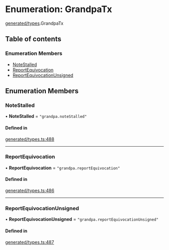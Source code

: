 # Enumeration: GrandpaTx

[generated/types](../wiki/generated.types).GrandpaTx

## Table of contents

### Enumeration Members

- [NoteStalled](../wiki/generated.types.GrandpaTx#notestalled)
- [ReportEquivocation](../wiki/generated.types.GrandpaTx#reportequivocation)
- [ReportEquivocationUnsigned](../wiki/generated.types.GrandpaTx#reportequivocationunsigned)

## Enumeration Members

### NoteStalled

• **NoteStalled** = ``"grandpa.noteStalled"``

#### Defined in

[generated/types.ts:488](https://github.com/PolymeshAssociation/polymesh-sdk/blob/88db4a91/src/generated/types.ts#L488)

___

### ReportEquivocation

• **ReportEquivocation** = ``"grandpa.reportEquivocation"``

#### Defined in

[generated/types.ts:486](https://github.com/PolymeshAssociation/polymesh-sdk/blob/88db4a91/src/generated/types.ts#L486)

___

### ReportEquivocationUnsigned

• **ReportEquivocationUnsigned** = ``"grandpa.reportEquivocationUnsigned"``

#### Defined in

[generated/types.ts:487](https://github.com/PolymeshAssociation/polymesh-sdk/blob/88db4a91/src/generated/types.ts#L487)
